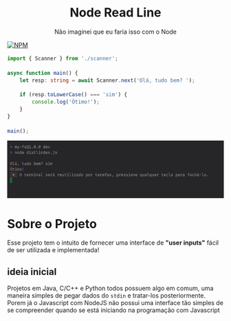 <div align='center'>
    <h1>Node Read Line</h1>
    <p>Não imaginei que eu faria isso com o Node</p>
</div>

[![NPM](https://img.shields.io/badge/license-MIT-green)](https://github.com/Andrey20Allyson/node-read-line/blob/main/LICENSE)

```ts
import { Scanner } from './scanner';

async function main() {
    let resp: string = await Scanner.next('Olá, tudo bem? ');

    if (resp.toLowerCase() === 'sim') {
        console.log('Ótimo!');
    }
}

main();
```

<div align='center'>
    <img src='./screenshots/test.png' alt='test'>
</div>

# Sobre o Projeto

Esse projeto tem o intuito de fornecer uma interface de **"user inputs"** fácil de ser utilizada e implementada!

## ideia inicial

Projetos em Java, C/C++ e Python todos possuem algo em comum, uma maneira simples de pegar dados do `stdin` e tratar-los posteriormente. Porem já o Javascript com NodeJS não possui uma interface tão simples de se compreender quando se está iniciando na programação com Javascript